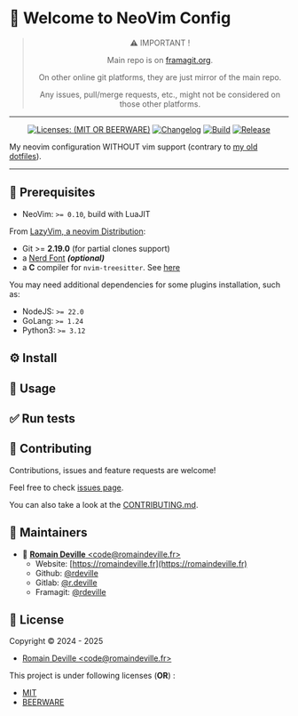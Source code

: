 <!-- BEGIN DOTGIT-SYNC BLOCK MANAGED -->
<!-- markdownlint-disable -->
# 👋 Welcome to NeoVim Config

<center>

> ⚠️ IMPORTANT !
>
> Main repo is on [framagit.org](https://framagit.org/rdeville-public/dotfiles/neovim).
>
> On other online git platforms, they are just mirror of the main repo.
>
> Any issues, pull/merge requests, etc., might not be considered on those other
> platforms.

</center>

---

<center>

[![Licenses: (MIT OR BEERWARE)][license_badge]][license_url]
[![Changelog][changelog_badge]][changelog_badge_url]
[![Build][build_badge]][build_badge_url]
[![Release][release_badge]][release_badge_url]

</center>

[build_badge]: https://framagit.org/rdeville-public/dotfiles/neovim/badges/main/pipeline.svg
[build_badge_url]: https://framagit.org/rdeville-public/dotfiles/neovim/-/commits/main
[release_badge]: https://framagit.org/rdeville-public/dotfiles/neovim/-/badges/release.svg
[release_badge_url]: https://framagit.org/rdeville-public/dotfiles/neovim/-/releases/
[license_badge]: https://img.shields.io/badge/Licenses-MIT%20OR%20BEERWARE-blue
[license_url]: https://framagit.org/rdeville-public/dotfiles/neovim/blob/main/LICENSE
[changelog_badge]: https://img.shields.io/badge/Changelog-Python%20Semantic%20Release-yellow
[changelog_badge_url]: https://github.com/python-semantic-release/python-semantic-release

My neovim configuration WITHOUT vim support (contrary to [my old
dotfiles](https://framagit.org/rdeville-public/dotfiles/vim)).

---
<!-- BEGIN DOTGIT-SYNC BLOCK EXCLUDED CUSTOM_README -->
## 📌 Prerequisites

* NeoVim: `>= 0.10`, build with LuaJIT

From [LazyVim, a neovim Distribution](https://www.lazyvim.org/):

* Git >= **2.19.0** (for partial clones support)
* a [Nerd Font](https://www.nerdfonts.com/) **_(optional)_**
* a **C** compiler for `nvim-treesitter`. See [here](https://github.com/nvim-treesitter/nvim-treesitter#requirements)

You may need additional dependencies for some plugins installation, such as:

* NodeJS: `>= 22.0`
* GoLang: `>= 1.24`
* Python3: `>= 3.12`

## ⚙️ Install

## 🚀 Usage

## ✅ Run tests

<!-- END DOTGIT-SYNC BLOCK EXCLUDED CUSTOM_README -->
## 🤝 Contributing

Contributions, issues and feature requests are welcome!

Feel free to check [issues page][issues_pages].

You can also take a look at the [CONTRIBUTING.md][contributing].

[issues_pages]: https://framagit.org/rdeville-public/dotfiles/neovim/-/issues
[contributing]: https://framagit.org/rdeville-public/dotfiles/neovim/blob/main/CONTRIBUTING.md

## 👤 Maintainers

* 📧 [**Romain Deville** \<code@romaindeville.fr\>](mailto:code@romaindeville.fr)
  * Website: [https://romaindeville.fr](https://romaindeville.fr)
  * Github: [@rdeville](https://github.com/rdeville)
  * Gitlab: [@r.deville](https://gitlab.com/r.deville)
  * Framagit: [@rdeville](https://framagit.org/rdeville)

## 📝 License

Copyright © 2024 - 2025
 * [Romain Deville \<code@romaindeville.fr\>](code@romaindeville.fr)

This project is under following licenses (**OR**) :

* [MIT][main_license]
* [BEERWARE][beerware_license]

[main_license]: https://framagit.org/rdeville-public/dotfiles/neovim/blob/main/LICENSE
[beerware_license]: https://framagit.org/rdeville-public/dotfiles/neovim/blob/main/LICENSE.BEERWARE
<!-- END DOTGIT-SYNC BLOCK MANAGED -->

